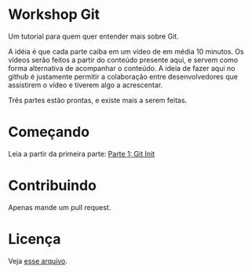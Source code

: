 # Workshop Git

Um tutorial para quem quer entender mais sobre Git.

A idéia é que cada parte caiba em um vídeo de em média 10 minutos. Os vídeos serão feitos a partir do conteúdo presente aqui, e servem como forma alternativa de acompanhar o conteúdo. A ideia de fazer aqui no github é justamente permitir a colaboração entre desenvolvedores que assistirem o vídeo e tiverem algo a acrescentar.

Três partes estão prontas, e existe mais a serem feitas.

# Começando

Leia a partir da primeira parte: [Parte 1: Git Init](1_git_init.md)

# Contribuindo

Apenas mande um pull request.

# Licença

Veja [esse arquivo](LICENSE).

